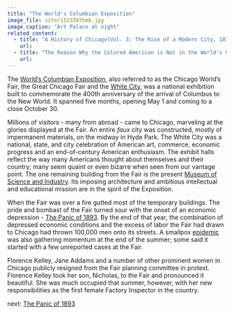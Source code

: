 ```yaml
---
title: "The World's Columbian Exposition"
image_file: site/i52338thmb.jpg
image_caption: "Art Palace at night"
related_content:
  - title: "A History of Chicago(Vol. 3: The Rise of a Modern City, 1871-1893)"
    url:
  - title: "The Reason Why the Colored American is Not in the World's Columbian Exposition"
    url:
---
```


The [World’s Columbian Exposition](http://www.encyclopedia.chicagohistory.org/pages/1386.html), also referred to as the Chicago World’s Fair, the Great Chicago Fair and the [White City](http://eriklarsonbooks.com/), was a national exhibition built to commemorate the 400th anniversary of the arrival of Columbus to the New World. It spanned five months, opening May 1 and coming to a close October 30.

Millions of visitors - many from abroad - came to Chicago, marveling at the glories displayed at the Fair. An entire *faux* city was constructed, mostly of impermanent materials, on the midway in Hyde Park. The White City was a national, state, and city celebration of American art, commerce, economic progress and an end-of-century American enthusiasm. The exhibit halls reflect the way many Americans thought about themselves and their country; many seem quaint or even bizarre when seen from our vantage point. The one remaining building from the Fair is the present [Museum of Science and Industry](https://www.msichicago.org/). Its imposing architecture and ambitious intellectual and educational mission are in the spirit of the Exposition.

When the Fair was over a fire gutted most of the temporary buildings. The pride and bombast of the Fair turned sour with the onset of an economic depression - [The Panic of 1893](/historical/panic/). By the end of that year, the combination of depressed economic conditions and the excess of labor the Fair had drawn to Chicago had thrown 100,000 men onto its streets. A smallpox [epidemic](http://www.encyclopedia.chicagohistory.org/pages/432.html) was also gathering momentum at the end of the summer; some said it started with a few unreported cases at the Fair.

Florence Kelley, Jane Addams and a number of other prominent women in Chicago publicly resigned	from the Fair planning committee in protest. Florence Kelley took her son, Nicholas, to the Fair and pronounced it beautiful. She was much occupied that summer, however, with her new responsibilities as the first female Factory Inspector in the country.


next:  [The Panic of 1893](/historical/panic/)

